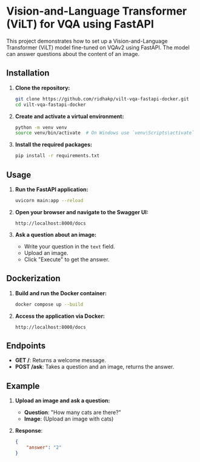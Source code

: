 # Vision-and-Language Transformer (ViLT) for VQA using FastAPI

This project demonstrates how to set up a Vision-and-Language Transformer (ViLT) model fine-tuned on VQAv2 using FastAPI. The model can answer questions about the content of an image.


## Installation

1. **Clone the repository:**

    ```bash
    git clone https://github.com/ridhakp/vilt-vqa-fastapi-docker.git
    cd vilt-vqa-fastapi-docker
    ```

2. **Create and activate a virtual environment:**

    ```bash
    python -m venv venv
    source venv/bin/activate  # On Windows use `venv\Scripts\activate`
    ```

3. **Install the required packages:**

    ```bash
    pip install -r requirements.txt
    ```

## Usage

1. **Run the FastAPI application:**

    ```bash
    uvicorn main:app --reload
    ```

2. **Open your browser and navigate to the Swagger UI:**

    ```
    http://localhost:8000/docs
    ```

3. **Ask a question about an image:**

    - Write your question in the `text` field.
    - Upload an image.
    - Click "Execute" to get the answer.

## Dockerization

1. **Build and run the Docker container:**

    ```bash
    docker compose up --build
    ```

2. **Access the application via Docker:**

    ```
    http://localhost:8000/docs
    ```

## Endpoints

- **GET /**: Returns a welcome message.
- **POST /ask**: Takes a question and an image, returns the answer.

## Example

1. **Upload an image and ask a question:**

    - **Question**: "How many cats are there?"
    - **Image**: (Upload an image with cats)

2. **Response**:

    ```json
    {
        "answer": "2"
    }
    ```


